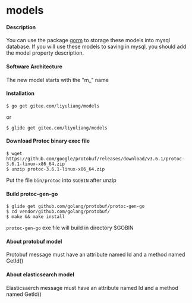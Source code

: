 # models

#### Description
You can use the package [gorm](https://github.com/jinzhu/gorm) to storage these models into mysql database.
If you will use these models to saving in mysql, you should add the model property description.

#### Software Architecture
The new model starts with the "m_" name

#### Installation
```text
$ go get gitee.com/liyuliang/models
```
or
```text
$ glide get gitee.com/liyuliang/models
```

#### Download Protoc binary exec file
```text
$ wget https://github.com/google/protobuf/releases/download/v3.6.1/protoc-3.6.1-linux-x86_64.zip
$ unzip protoc-3.6.1-linux-x86_64.zip
```

Put the file ``bin/protoc`` into ``$GOBIN`` after unzip

#### Build protoc-gen-go
```text
$ glide get github.com/golang/protobuf/protoc-gen-go
$ cd vendor/github.com/golang/protobuf/
$ make && make install
```

``protoc-gen-go`` exe file will build in directory $GOBIN


#### About protobuf model
Protobuf message must have an attribute named Id and a method named GetId()

#### About elasticsearch model
Elasticsaerch message must have an attribute named Id and a method named GetId()
